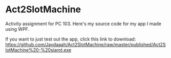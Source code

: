 # Act2SlotMachine
Activity assignment for PC 103.
Here's my source code for my app I made using WPF.

If you want to just test out the app, click this link to download:
https://github.com/Jaydaaah/Act2SlotMachine/raw/master/published/Act2SlotMachine%20-%20siarot.exe
